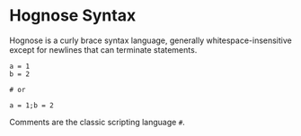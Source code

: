 # Hognose Syntax

Hognose is a curly brace syntax language, generally whitespace-insensitive
except for newlines that can terminate statements.

```
a = 1
b = 2

# or

a = 1;b = 2

```

Comments are the classic scripting language `#`.
